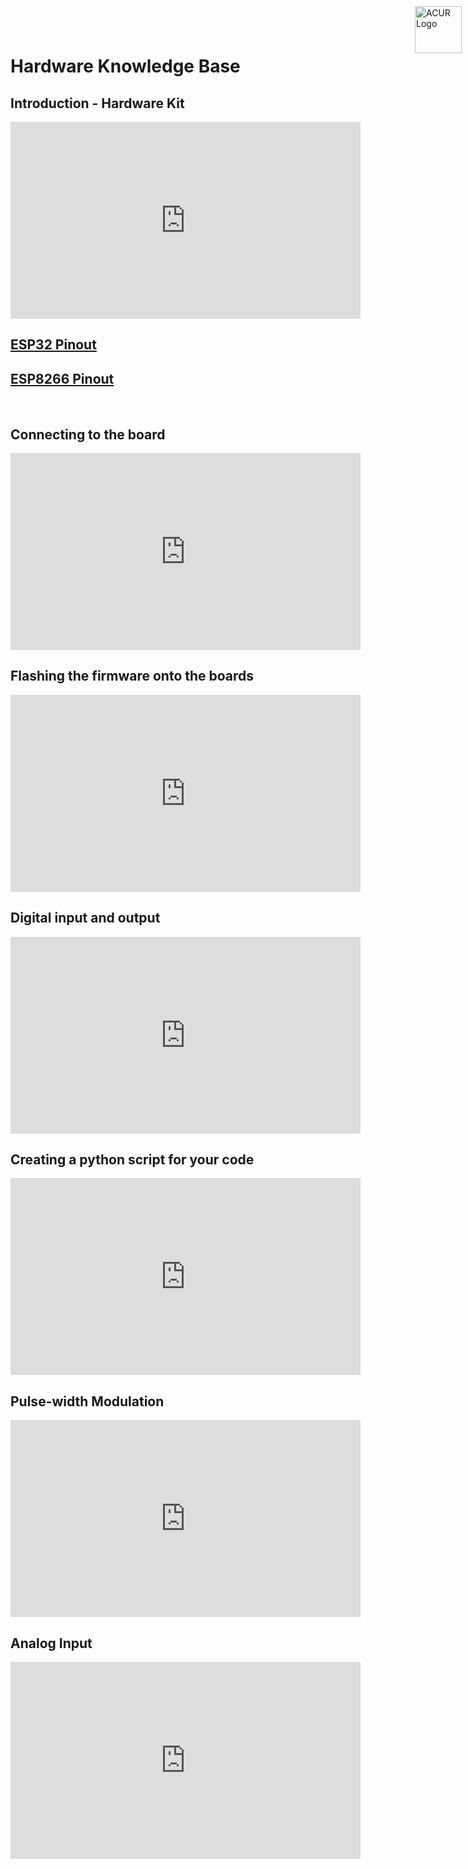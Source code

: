 # Hardware Knowledge Base

<img src="https://media.tuwien.ac.at/wp-content/uploads/2021/08/cropped-cropped-favicon-1-102x91.png" alt="ACUR Logo" style="position:absolute; top:0; right:0; padding:10px; height: 75px; width:75px;"/>


## Introduction - Hardware Kit


<iframe width="560" height="315" src="https://www.youtube.com/embed/lHKjEWc8Cbw" title="YouTube video player" frameborder="0" allow="accelerometer; autoplay; clipboard-write; encrypted-media; gyroscope; picture-in-picture" allowfullscreen></iframe>

## [ESP32 Pinout](https://resource.heltec.cn/download/WiFi_LoRa_32/WIFI_LoRa_32_V2.pdf)

## [ESP8266 Pinout](https://raw.githubusercontent.com/tuwienubicomp/knowledgebase/main/assets/ESP8266Pinout.jpg)


<br>


## Connecting to the board

<iframe width="560" height="315" src="https://www.youtube.com/embed/yxSpDjzhgpo" title="YouTube video player" frameborder="0" allow="accelerometer; autoplay; clipboard-write; encrypted-media; gyroscope; picture-in-picture" allowfullscreen></iframe>

<br>



## Flashing the firmware onto the boards

<iframe width="560" height="315" src="https://www.youtube.com/embed/DfQ0Q4Kdkbw" title="YouTube video player" frameborder="0" allow="accelerometer; autoplay; clipboard-write; encrypted-media; gyroscope; picture-in-picture" allowfullscreen></iframe>

<br>

## Digital input and output

<iframe width="560" height="315" src="https://www.youtube.com/embed/OlEb2jPtgaI" title="YouTube video player" frameborder="0" allow="accelerometer; autoplay; clipboard-write; encrypted-media; gyroscope; picture-in-picture" allowfullscreen></iframe>

<br>

## Creating a python script for your code

<iframe width="560" height="315" src="https://www.youtube.com/embed/Og35JhCPdTc" title="YouTube video player" frameborder="0" allow="accelerometer; autoplay; clipboard-write; encrypted-media; gyroscope; picture-in-picture" allowfullscreen></iframe>

<br>

## Pulse-width Modulation

<iframe width="560" height="315" src="https://www.youtube.com/embed/tLHiolJnuV0" title="YouTube video player" frameborder="0" allow="accelerometer; autoplay; clipboard-write; encrypted-media; gyroscope; picture-in-picture" allowfullscreen></iframe>

<br>

## Analog Input

<iframe width="560" height="315" src="https://www.youtube.com/embed/ZhgWD1Bp3IM" title="YouTube video player" frameborder="0" allow="accelerometer; autoplay; clipboard-write; encrypted-media; gyroscope; picture-in-picture" allowfullscreen></iframe>

<br>